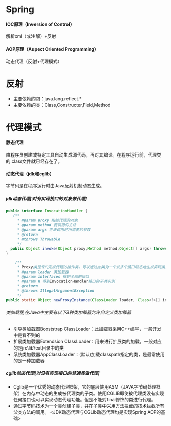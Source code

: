 # Spring
#### IOC原理（Inversion of Control）
解析xml（或注解）+反射

#### AOP原理（Aspect Oriented Programming）
动态代理（反射+代理模式）

# 反射
- 主要依赖的包：java.lang.reflect.*
- 主要依赖的类：Class,Constructer,Field,Method

# 代理模式
#### 静态代理
由程序员创建或特定工具自动生成源代码，再对其编译。在程序运行前，代理类的.class文件就已经存在了。

#### 动态代理（jdk和cglib）
字节码是在程序运行时由Java反射机制动态生成。

##### jdk动态代理[对有实现接口的对象做代理]
```java
public interface InvocationHandler { 
   /**
	 * @param proxy 指被代理的对象
	 * @param method 要调用的方法
	 * @param args 方法调用时所需要的参数
	 * @return
	 * @throws Throwable
	 */
  public Object invoke(Object proxy,Method method,Object[] args) throws Throwable; 
}

	/**
	 * Proxy类是专门完成代理的操作类，可以通过此类为一个或多个接口动态地生成实现类，此类提供了如下的操作方法
	 * @param loader 类加载器
	 * @param interfaces 得到全部的接口
	 * @param h 得到InvocationHandler接口的子类实例
	 * @return
	 * @throws IllegalArgumentException
	 */
public static Object newProxyInstance(ClassLoader loader, Class<?>[] interfaces, InvocationHandler h) throws IllegalArgumentException
```
###### 类加载器,在Java中主要有以下3种类加载器允许自定义类加载器
- 引导类加载器Booststrap ClassLoader：此加载器采用C++编写，一般开发中是看不到的
- 扩展类加载器Extendsion ClassLoader：用来进行扩展类的加载，一般对应的是jre\lib\ext目录中的类
- 系统类加载器AppClassLoader：(默认)加载classpath指定的类，是最常使用的是一种加载器

##### cglib动态代理[对没有实现接口的普通类做代理]
- Cglib是一个优秀的动态代理框架，它的底层使用ASM（JAVA字节码处理框架）在内存中动态的生成被代理类的子类。使用CGLIB即使被代理类没有实现任何接口也可以实现动态代理功能。但是不能对final修饰的类进行代理。
- 通过字节码技术为一个类创建子类，并在子类中采用方法拦截的技术拦截所有父类方法的调用。
         <JDK动态代理与CGLib动态代理均是实现Spring AOP的基础>
